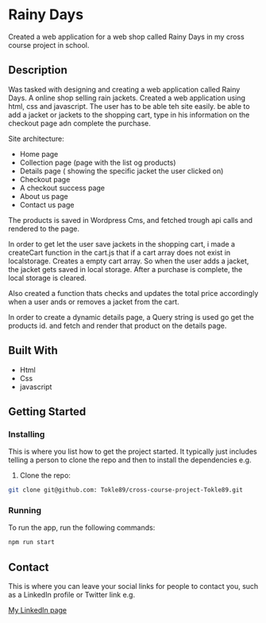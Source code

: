 # Rainy Days

Created a web application for a web shop called Rainy Days in my cross course project in school.

## Description

Was tasked with designing and creating a web application called Rainy Days. A online shop selling rain jackets.
Created a web application using html, css and javascript. The user has to be able teh site easily. be able to add a jacket or jackets to the shopping cart, type in his information on the checkout page adn complete the purchase.

Site architecture:

- Home page
- Collection page (page with the list og products)
- Details page ( showing the specific jacket the user clicked on)
- Checkout page
- A checkout success page
- About us page
- Contact us page

The products is saved in Wordpress Cms, and fetched trough api calls and rendered to the page.

In order to get let the user save jackets in the shopping cart, i made a createCart function in the cart.js that if a cart array does not exist in localstorage. Creates a empty cart array. So when the user adds a jacket, the jacket gets saved in local storage.
After a purchase is complete, the local storage is cleared.

Also created a function thats checks and updates the total price accordingly when a user ands or removes a jacket from the cart.

In order to create a dynamic details page, a Query string is used go get the products id. and fetch and render that product on the details page.

## Built With

- Html
- Css
- javascript

## Getting Started

### Installing

This is where you list how to get the project started. It typically just includes telling a person to clone the repo and then to install the dependencies e.g.

1. Clone the repo:

```bash
git clone git@github.com: Tokle89/cross-course-project-Tokle89.git
```

### Running

To run the app, run the following commands:

```bash
npm run start
```

## Contact

This is where you can leave your social links for people to contact you, such as a LinkedIn profile or Twitter link e.g.

[My LinkedIn page](https://www.linkedin.com/in/fredrik-tokle-0994a023b/)
